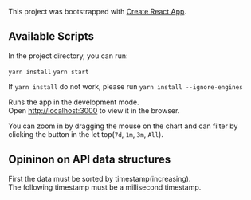 This project was bootstrapped with [Create React App](https://github.com/facebook/create-react-app).

## Available Scripts

In the project directory, you can run:

`yarn install` 
`yarn start`

If `yarn install` do not work,  please run `yarn install --ignore-engines`

Runs the app in the development mode.<br />
Open [http://localhost:3000](http://localhost:3000) to view it in the browser.

You can zoom in by dragging the mouse on the chart and can filter by clicking the button in the let top(`7d`, `1m`, `3m`, `All`).

## Opininon on API data structures

First the data must be sorted by timestamp(increasing). <br>
The following timestamp must be a millisecond timestamp.

